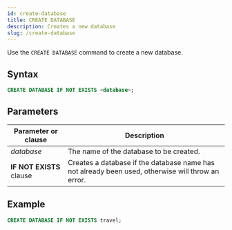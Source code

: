 ```yaml
---
id: create-database
title: CREATE DATABASE
description: Creates a new database
slug: /create-database
---
```


Use the `CREATE DATABASE` command to create a new database.

## Syntax

```sql
CREATE DATABASE IF NOT EXISTS <database>;
```
## Parameters
|Parameter or clause        | Description           |
|---------------------------|-----------------------|
|*database*            |The name of the database to be created.|
|<b>IF NOT EXISTS</b> clause      |Creates a database if the database name has not already been used, otherwise will throw an error.|

## Example
```sql
CREATE DATABASE IF NOT EXISTS travel;
```